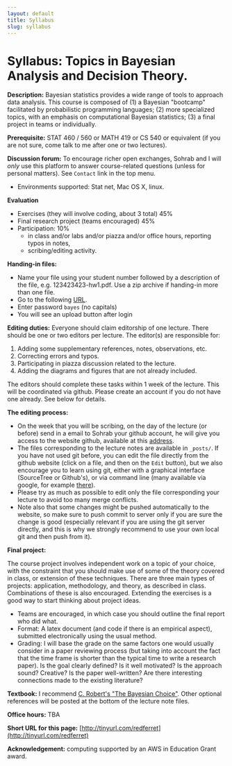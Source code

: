 ```yaml
---
layout: default
title: Syllabus
slug: syllabus
---
```


Syllabus: Topics in Bayesian Analysis and Decision Theory.
=========================================================

**Description:** Bayesian statistics provides a wide range of tools to approach data analysis. This course is composed of (1) a Bayesian "bootcamp" facilitated by  probabilistic programming languages; (2) more specialized topics, with an emphasis on computational Bayesian statistics; (3) a final project in teams or individually. 
	
**Prerequisite:** STAT 460 / 560 or MATH 419 or CS 540 or equivalent (if you are not sure, come talk to me after one or two lectures).

**Discussion forum:** To encourage richer open exchanges, Sohrab and I will *only* use this platform to answer course-related questions (unless for personal matters). See ``Contact`` link in the top menu.
- Environments supported: Stat net, Mac OS X, linux.

**Evaluation** 

- Exercises (they will involve coding, about 3 total) 45%
- Final research project (teams encouraged) 45%
- Participation: 10%
   - in class and/or labs and/or piazza and/or office hours, reporting typos in notes, 
   - scribing/editing activity.
   
**Handing-in files:**

- Name your file using your student number followed by a description of the file, e.g. 123423423-hw1.pdf. Use a zip archive if handing-in more than one file.
- Go to the following [URL](http://dropitto.me/bouchard).
- Enter password ``bayes`` (no capitals)
- You will see an upload button after login
   
**Editing duties:** Everyone should claim editorship of one lecture. There should be one or two editors per lecture. The editor(s) are responsible for:

1. Adding some supplementary references, notes, observations, etc.
2. Correcting errors and typos.
3. Participating in piazza discussion related to the lecture.
4. Adding the diagrams and figures that are not already included.

The editors should complete these tasks within 1 week of the lecture. This will be coordinated via github. Please create an account if you do not have one already. See below for details.

**The editing process:** 

- On the week that you will be scribing, on the day of the lecture (or before) send in a email to Sohrab your github account, he will give you access to the website github, available at this [address](https://github.com/UBC-Stat-ML/stat520-sp2014-15-website). 
- The files corresponding to the lecture notes are available in ``_posts/``. If you have not used git before, you can edit the file directly from the github website (click on a file, and then on the ``Edit`` button), but we also encourage you to learn using git, either with a graphical interface (SourceTree or Github's), or via command line (many available via google, for example [there](http://rogerdudler.github.io/git-guide/)). 
- Please try as much as possible to edit only the file corresponding your lecture to avoid too many merge conflicts. 
- Note also that some changes might be pushed automatically to the website, so make sure to push commit to server only if you are sure the change is good (especially relevant if you are using the git server directly, and this is why we strongly recommend to use your own local git and then push from it).

**Final project:**

The course project involves independent work on a topic of your choice, with the constraint that you should make use of some of the theory covered in class, or extension of these techniques. There are three main types of projects: application, methodology, and theory, as described in class. Combinations of these is also encouraged. Extending the exercises is a good way to start thinking about project ideas. 

- Teams are encouraged, in which case you should outline the final report who did what.
- Format: A latex document (and code if there is an empirical aspect), submitted electronically using the usual method. 
- Grading: I will base the grade on the same factors one would usually consider in a paper reviewing process (but taking into account the fact that the time frame is shorter than the typical time to write a research paper). Is the goal clearly defined? Is it well motivated? Is the approach sound? Creative? Is the paper well-written? Are there interesting connections made to the existing literature? 

**Textbook:** I recommend [C. Robert's "The Bayesian Choice"](http://www.amazon.ca/Bayesian-Choice-Decision-Theoretic-Computational-Implementation/dp/0387715983). Other optional references will be posted at the bottom of the lecture note files.

**Office hours:** TBA

**Short URL for this page:** [http://tinyurl.com/redferret](http://tinyurl.com/redferret)

**Acknowledgement:** computing supported by an AWS in Education Grant award.
